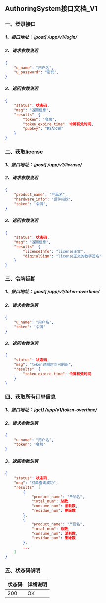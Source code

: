 ## AuthoringSystem接口文档_V1

### 一、登录接口

##### 1、接口地址： [post]  /upp/v1/login/

##### 2、请求参数说明

```json
{
    "u_name": "用户名",
    "u_password": "密码",
}
```

##### 3、返回参数说明

```json
{
    "status": 状态码,
    "msg": "返回信息",
    "results": {
        "token": "令牌",
        "token_expire_time": 令牌有效时间,
        "pubkey": "RSA公钥"
    }
}
```

### 二、获取license

##### 1、接口地址： [post]  /upp/v1/license/

##### 2、请求参数说明

```json
{
    "product_name": "产品名",
    "hardware_info": "硬件指纹",
    "token": "令牌",
}
```

##### 3、返回参数说明

```json
{
    "status": 状态码,
    "msg": "返回信息",
    "results": {
        "licenseInfo": "license正文",
        "digitalSign": "license正文的数字签名"
    }
}
```

### 三、令牌延期

##### 1、接口地址： [post]  /upp/v1/token-overtime/

##### 2、请求参数说明

```json
{
    "u_name": "用户名",
    "token": "令牌"
}
```

##### 3、返回参数说明

```json
{
    "status": 状态码,
    "msg": "token过期时间已刷新",
    "results": {
        "token_expire_time": 令牌有效时间
    }
}
```

### 四、获取所有订单信息

##### 1、接口地址： [get]  /upp/v1/token-overtime/

##### 2、请求参数说明

```json
{
    "u_name": "用户名",
    "token": "令牌"
}
```

##### 3、返回参数说明

```json
{
    "status": 状态码,
    "msg": "订单查询成功",
    "results": [
        {
            "product_name": "产品名",
            "total_num": 总数,
            "consume_num": 消耗数,
            "residue_num": 剩余数
        },
        {
            "product_name": "产品名",
            "total_num": 总数,
            "consume_num": 消耗数,
            "residue_num": 剩余数
        },
        ...
    ]
}
```

### 五、状态码说明

| 状态码 | 详细说明 |
| ------ | :------- |
| 200    | OK       |

